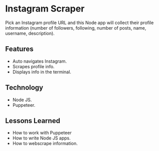 # Instagram Scraper
Pick an Instagram profile URL and this Node app will collect their profile information (number of followers, following, number of posts, name, username, description).

## Features
* Auto navigates Instagram.
* Scrapes profile info.
* Displays info in the terminal.

## Technology
* Node JS.
* Puppeteer.

## Lessons Learned
* How to work with Puppeteer
* How to write Node JS apps.
* How to webscrape information.
